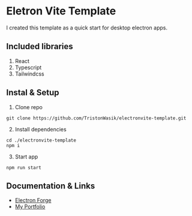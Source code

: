 # Eletron Vite Template

I created this template as a quick start for desktop electron apps.

## Included libraries

1. React
2. Typescript
3. Tailwindcss

## Instal & Setup

1. Clone repo

```shell
git clone https://github.com/TristonWasik/electronvite-template.git
```

2. Install dependencies

```shell
cd ./electronvite-template
npm i
```

3. Start app

```shell
npm run start
```

## Documentation & Links

- [Electron Forge](https://www.electronforge.io/)
- [My Portfolio](https://tristonwasik.com)
